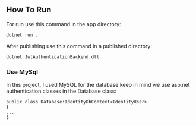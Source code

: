 <h2>How To Run</h2>
For run use this command in the app directory: 

```
dotnet run .
```

After publishing use this command in a published directory:

```
dotnet JwtAuthenticationBackend.dll
```

<h3>Use MySql</h3>
In this project, I used MySQL for the database
keep in mind we use asp.net authentication classes in the Database class:

```
public class Database:IdentityDbContext<IdentityUser>
{
...
}
```
